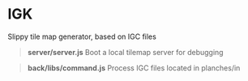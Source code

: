 IGK
===================


Slippy tile map generator, based on IGC files

> **server/server.js**
Boot a local tilemap server for debugging

> **back/libs/command.js**
Process IGC files located in planches/in